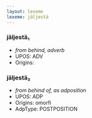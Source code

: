 ```yaml
---
layout: lexeme
lexeme: jäljestä
---
```


###  jäljestä₁

* _from behind, adverb_
* UPOS:  ADV
* Origins: 


###  jäljestä₂

* _from behind of, as adposition_
* UPOS:  ADP
* Origins: omorfi 
* AdpType:  POSTPOSITION

